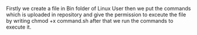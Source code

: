 Firstly we create a file in Bin folder of Linux User then we put the commands which is uploaded in repository and give the permission to exceute the file by writing chmod +x command.sh after that we run the commands to execute it.
